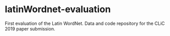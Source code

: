 # latinWordnet-evaluation
First evaluation of the Latin WordNet. Data and code repository for the CLiC 2019 paper submission.
